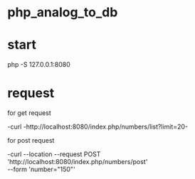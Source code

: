 # php_analog_to_db

# start 

php -S 127.0.0.1:8080



# request

for get request 

-curl  -http://localhost:8080/index.php/numbers/list\?limit\=20- 




for post request 


-curl --location --request POST 'http://localhost:8080/index.php/numbers/post' \
--form 'number="150"'
